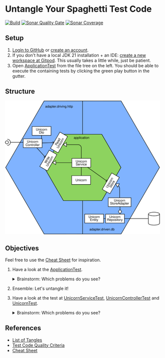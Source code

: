 # Untangle Your Spaghetti Test Code

[![Build](https://github.com/mkutz/untangle-your-spaghetti-test-code/actions/workflows/build.yml/badge.svg)](https://github.com/mkutz/untangle-your-spaghetti-test-code/actions/workflows/build.yml)
[![Sonar Quality Gate](https://img.shields.io/sonar/quality_gate/mkutz_untangle-your-spaghetti-test-code?server=https%3A%2F%2Fsonarcloud.io)](https://sonarcloud.io/dashboard?id=mkutz_untangle-your-spaghetti-test-code)
[![Sonar Coverage](https://img.shields.io/sonar/coverage/mkutz_untangle-your-spaghetti-test-code?server=http%3A%2F%2Fsonarcloud.io)](https://sonarcloud.io/dashboard?id=mkutz_untangle-your-spaghetti-test-code)


## Setup

1. [Login to GitHub](https://github.com/login) or [create an account](https://github.com/join).
2. If you don't have a local JDK 21 installation + an IDE:
   [create a new workspace at Gitpod](https://gitpod.io/#https://github.com/mkutz/untangle-your-spaghetti-test-code).
   This usually takes a little while, just be patient.
3. Open [ApplicationTest] from the file tree on the left. You should be able to execute the containing tests by clicking the green play button in the gutter.

## Structure

![Structure](structure.svg)


## Objectives

Feel free to use the [Cheat Sheet] for inspiration.

1. Have a look at the [ApplicationTest].

   <details><summary>Brainstorm: Which problems do you see?</summary>

   - Do you understand **what's being tested**?
   - Is there a proper **arrange, act, assert structure** in the test cases?
   - Are the **names of test cases and variables** consistent?\
     Does it help to understand implications of failures?\
     Does it help to find the corresponding code?
   - Do you understand **how the test works technically**?
   - Do you see **where the test data is coming from**?
   - Which **code duplications** do you find?\
     How would you reduce them?
   - Are the [Test Code Quality Criteria](TESTCODE_QUALITY_CRITERIA.md) applied?

   </details>

2. Ensemble: Let's untangle it!

3. Have a look at the test at [UnicornServiceTest], [UnicornControllerTest] and [UnicornTest].

   <details><summary>Brainstorm: Which problems do you see?</summary>

   - Which **layer of the testing pyramid** is this test on?\
     Is the layer appropriate for the test cases?
     Can we move tests here?

     </details>

## References

- [List of Tangles](TANGLES.md)
- [Test Code Quality Criteria](TESTCODE_QUALITY_CRITERIA.md)
- [Cheat Sheet]

[ApplicationTest]: <src/test/java/com/agiletestingdays/untangletestcode/unicornservice/ApplicationTest.java>
[UnicornControllerTest]: <src/test/java/com/agiletestingdays/untangletestcode/unicornservice/adapter/driving/http/UnicornControllerTest.java>
[UnicornServiceTest]: <src/test/java/com/agiletestingdays/untangletestcode/unicornservice/application/service/UnicornServiceTest.java>
[UnicornTest]: <src/test/java/com/agiletestingdays/untangletestcode/unicornservice/domain/UnicornTest.java>
[data.sql]: <src/test/resources/data.sql>
[Cheat Sheet]: <cheat-sheet.pdf>
[Baeldung on Instancio]: <https://www.baeldung.com/java-test-data-instancio>
[Instancio]: <https://www.instancio.org/>
